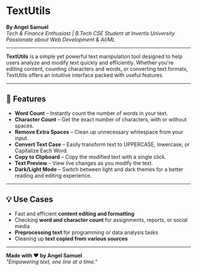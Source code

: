 # TextUtils  
**By Angel Samuel**  
*Tech & Finance Enthusiast | B.Tech CSE Student at Invertis University*  
*Passionate about Web Development & AI/ML*

---

**TextUtils** is a simple yet powerful text manipulation tool designed to help users analyze and modify text quickly and efficiently. Whether you're editing content, counting characters and words, or converting text formats, TextUtils offers an intuitive interface packed with useful features.

---

## 🚀 Features

- **Word Count** – Instantly count the number of words in your text.  
- **Character Count** – Get the exact number of characters, with or without spaces.  
- **Remove Extra Spaces** – Clean up unnecessary whitespace from your input.  
- **Convert Text Case** – Easily transform text to UPPERCASE, lowercase, or Capitalize Each Word.  
- **Copy to Clipboard** – Copy the modified text with a single click.  
- **Text Preview** – View live changes as you modify the text.  
- **Dark/Light Mode** – Switch between light and dark themes for a better reading and editing experience.

---

## 💡 Use Cases

- Fast and efficient **content editing and formatting**  
- Checking **word and character count** for assignments, reports, or social media  
- **Preprocessing text** for programming or data analysis tasks  
- Cleaning up **text copied from various sources**  

---

**Made with ❤️ by Angel Samuel**  
*"Empowering text, one line at a time."*

